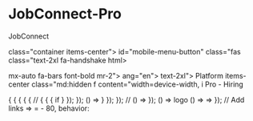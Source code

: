 # JobConnect-Pro
<!DOCTYPE
<title>JobConnect
class="container
items-center">
id="mobile-menu-button"
class="fas
class="text-2xl
fa-handshake
html>
<html l
"725b722720f079c279b3e79989b2f4d1"></script>
mx-auto
fa-bars
font-bold
mr-2"></i>
ang="en">
text-2xl"></i>
<head>
Platform</title>
items-center
class="md:hidden f
<meta
      charset="UTF-8">
content="width=device-width, i
<meta
name="viewport"
   nitial-scale=1.0">
  Pro -
Hiring
<script
    <link
  rel="stylesheet"
 href="https://cdnjs.cloudflare.com/ajax/libs/font-awesome/6.4.0/
 css/all.min.css">
<style>
/*
Custom
CSS for {
elements
justify-between
need
     more
specific
styling
*/ .g
radient-bg
background:
     linear-gradient(135deg, #3
b82f6
0%,
#8b5cf6
   100%); }
transform: t
box-shadow:
20px 2
.job-card:hover {
5px
-5px
ranslateY(-5px);
-5px
rgba(0,
0.04);
}.
video-containe
rgba(0,
0, 0, 0.1), 0 10px 10px
{ position:
relative;
padding-bottom:
56.25%;
height:
0;
r
hidden;
}
iframe
    position:
absolute;
overflow:
width:
.video-container
  100%;
height:
    100%;
}{
.sidebar
top: 0; left: 0; all 0.3s
 transition:
ease;
}
@media
    768px)
{{
50; top: 0; left: 0; }}
.sidebar
transform:
(max-width:
  position:
fixed;
    z-index:
height:
translateX(-100%);
  100vh;
}
{
transform:
   translateX(0);
{t
ransition:
.sidebar.open
  width
0.5s
ease;
    </style>
</head>
.progress-bar
 <body cl
ass="bg-gray-50">
<!--
Navigation
      <nav
class="gradient-bg t
ext-white
shadow-lg">
    px-4
py-3
flex
     <div
class="flex
</button>
items-center">
space-x-4">
href="#"
<button
     ocus:outline-none">
   <a <i
     flex
class="fas
    Pro</span>
</a>
   </div>
<div
class="hover:text-blue-200">Find
<span>JobConnect
  md:flex
items-center
space-x-6">
    href="#"
class="hidden
 class="hover:text-blue-200">Home</a>
<a
href="#jobs"
   Jobs</a>
<a
href="#employers"
   class="hover:text-blue-200">For
href="#contact"
class="flex i
Employers</a>
  href="#pricing" c
lass="hover:text-blue-200">Pricing</a>
  class="hover:text-blue-200">Contact</a>
</div>
   tems-center
space-x-4">
<button
id="login-btn"
     class="bg-white
font-medium
<button
class="hidden
</button>
id="sidebar"
class="p-4
text-blue-600
hover:bg-blue-50
font-medium
</div>
class="sidebar
border-b">
md:block
</div>
px-4
</nav>
bg-white
<div
py-2 r
transition">
bg-blue-800
hover:bg-blue-900
w-64
class="flex
ounded-lg
     Login
shadow-lg
</button>
     text-white
Sidebar
px-4
py-2
       rounded-lg
transition">
    <!--
Mobile
       md:hidden">
         items-center">
class="text-xl
justify-between
 <span
font-bold">Menu</span>
    <button
id="close-sidebar"
 class="fas
fa-times"></i>
class="focus:outline-none">
  </button>
</div>
</div>
     src = that
0                                 0, 0, {
<i
<div
Job <div
}
-->
<div
<a
<a
<a
Post a --> <div
<div <i

Post a Job <i <div
<h2
<a
class="p-4">
hover:text-blue-600">Home</a>
text-gray-700
href="#employers"
hover:text-blue-600">For
class="block
hover:text-blue-600">Pricing</a>
md:py-24">
flex-col
mb-6">Connect
class="text-xl
automated
tracking.</p>
text-blue-600
md:flex-row
hover:bg-blue-50
ml-2"></i>
job
<div
href="#"
class="block
text-gray-700
class="container
mb-8">The
imports,
px-6
</button>
Talent
class="block
hover:text-blue-600">Find
Employers</a>
video i
class="flex
sm:space-x-4">
transition">
With
Great
nterviews,
flex-col
rounded-lg
py-2
<div
comprehensive
text-gray-700
     <a
href="#jobs"
text-gray-700
Companies</h1>
sm:flex-row
font-medium
class="block
   py-2
Jobs</a>
    py-2
    href="#pricing"
   py-2
   href="#contact"
class="block
   py-2
text-gray-700
  class="mt-4
transition">
Section
-->Post a Job <div
<section
hover:text-blue-600">Contact</a>
 pt-4
border-t">
</button>
<button
class="gradient-bg
</div>
class="w-full
</div>
text-white
bg-blue-600
     text-white
px-4
py-2
rounded-lg
font-medium h
over:bg-blue-700
      </div>
py-16
<!--
class="flex
Hero
            mx-auto
px-4">
<div
     mb-10
   md:mb-0">
items-center">
class="text-4xl
md:text-5xl
class="md:w-1/2
  <h1
font-bold
    Top
    most
hiring
platform
      and
advanced
candidate
      space-y-4
     sm:space-y-0
<button
class="bg-white
    py-3
     Find
Jobs
<i
class="fas
fa-search
     <button
text-white
    </div>
gap-4">
py-3
class="rounded-lg
Title</label>
Engineer"
<input
rounded-lg
class="md:w-1/2
"333573c19c953065c133b79abf87d1c4"
type="text"
<label
font-medium
shadow-xl
class="block
type="text"
px-4
placeholder="e.g.
class="bg-blue-800
 px-6
py-2
hover:bg-blue-900
justify-center">
text-gray-700
placeholder="e.g.
transition">
      class="fas
fa-briefcase
ml-2"></i> <
/button>
mb-2">Job
</div>
     flex
<img
    alt="Hiring Pl
max-w-md">
atform"
   w-full
</div>
</div>
      </div>
<!--
-->
 class="py-16
</section>
class="text-3xl
Job</h2>
bg-white">
Search
Job <div
Search
--> <div
Section
class="container
mb-12">Find
<section i
mx-auto px
d="jobs"
      -4">
     font-bold
text-center
Dream
     <!--
Filters
class="bg-gray-100
     rounded-lg
<div>
mb-8">
<div
class="grid
grid-cols-1
md:grid-cols-4
           <input
Software
     border
   focus:outline-none
class="w-full
focus:ring-2
rounded-lg
   focus:ring-blue-500">
class="w-full
</div>
    <div>
<label
class="block
text-gray-700
    New
mb-2">Location</label>
 York"
px-4
      py-2
border
rounded-lg
   focus:ring-blue-500">
focus:outline-none
<label c
focus:ring-2
  </div>
<div>
lass="block
     text-gray-700
border
mb-2">Job
rounded-lg
Type</label>
focus:outline-none
<select
class="w-full
focus:ring-2
px-4
      py-2
     focus:ring-blue-500">
<option>All
Types</option>
   <a
<a <a
<div
<p
with
src = Your p-6

<option>Full-time</option>
<option>Contract</option>
bg-blue-600
hover:bg-blue-700
fa-search
class="flex i
text-white
ml-2"></i>
--> <div
transition">
</button>
<option>Part-time</option>
  <option>Remote</option>
tems-end">
py-2 r
<button
ounded-lg
class="w-full
font-medium
</select>
   </div>
<div
     px-4
      Search
Jobs
<i
class="fas
     </div>
</div>
</div>
<!--
       Listings
class="grid
grid-cols-1
md:grid-cols-2
    lg:grid-cols-3
gap-6">
<!--
Job
Card
1 --> <div
class="job-card
     bg-white
border
rounded-lg
overflow-hidden
shadow-md
     transition
<div
 class="flex
duration-300
ease-in-out">
items-start
class="p-6">
   mb-4">
<div>
    class="text-xl
justify-between
 font-bold">Senior
class="text-gray-600">TechSolutions
Software
Engineer</h3>
    Inc.</p>
</div>
   class="bg-blue-100
text-blue-800
px-3
py-1 <i<div
rounded-full
text-sm
     font-medium">
items-center
fa-map-marker-alt
Remote
text-gray-600
</div>
mr-2"></i>
</div>
<span>San
class="flex
     mb-4">
class="fas
    Francisco,
    (Remote)</span>
text-gray-600
<span>$120,000
-
</div>
<i <div
$150,000/year</span>
class="flex
items-center
    mb-4">
class="fas
fa-dollar-sign
  </div>
mr-2"></i>
      class="text-gray-700
software
engineer
mb-4">We're
team
looking
   build
   generation
to join our
 of our
platform.</p>
class="flex j
ustify-between
    items-center">
<span
 ago</span>
transition">
overflow-hidden
ease-in-out">
Apply
<button
Now
class="text-sm
shadow-md
<div
</button>
class="p-6">
</div>
<div c
text-gray-500">Posted
   </div>
duration-300
text-white
</div>
px-4
    rounded-lg t
ext-sm
class="bg-blue-600
 py-2
font-medium
hover:bg-blue-700
     <!--
       Card
2 --> <div
class="job-card
bg-white
border
rounded-lg
     transition
    lass="flex
  items-start
mb-4">
<div>
<h3
class="text-xl
justify-between
  font-bold">Marketing
     Manager</h3>
Co.</p>
</div>
<p <div
class="text-gray-600">Growth
Marketing
   x-3
  rounded-full
class="bg-green-100
text-sm
text-green-800 p
   Full-time
</div>
</div>
    class="flex
class="fas
mb-4">Lead
items-center
class="flex
marketing
justify-between
text-gray-500">Posted
1
font-medium">
  text-gray-600
items-center t
mr-2"></i>
to and
items-center">
week
ext-gray-600
develop
ago</span>
mb-4">
<button
execute
<i
class="fas
     fa-map-marker-alt
mr-2"></i>
<span>New
York,
NY</span>
     </div>
<div
mb-4">
       $110,000/year</span>
fa-dollar-sign
<span>$90,000
  </div>
<p
class="text-gray-700
   our
team
and
strategies
      drive
class="flex
customer
acquisition
brand
awareness.</p>
     <span
class="text-sm
         class="bg-blue-600
text-white
px-4
py-2
rounded-lg
text-sm
       days
py-1 <div
that
2 Job
and help <div
Job
<div <h3 <p
<div
CA
<p
for an experienced
the next
<i -
<div

for our
<p
1 --> <div <div
Job jobs to your
2 --> <div
<div
<i <p <h3
Now
<div <h3
<p
<div py-1
<div IL
font-medium
</div>
bg-white
text-gray-600
<span>$50
mb-4">Join
</div>
border
clients
text-gray-500">Posted
class="bg-blue-600
</div>
<button
</div>
-$ our
hover:bg-blue-700
</div>
70/hour</span>
across
</div>
class="bg-white
various
class="fas
text-white p
</div>
transition">
</div>
3 --> <div
fa-dollar-sign
o</span>
beautiful,
Apply
class="job-card
</button>
     <!--
Job
Card
        transition
duration-300
rounded-lg
overflow-hidden
ease-in-out">
shadow-md
   <div
class="p-6">
    class="flex
justify-between
items-start
mb-4">
<div>
     class="text-xl
Designer</h3>
 class="bg-purple-100
text-sm
font-bold">UX/UI
  class="text-gray-600">Creative
text-purple-800
Design
Studio</p>
</div>
    px-3
rounded-full
    Contract
</div>
</div>
class="flex
    items-center
font-medium">
  fa-map-marker-alt
(Hybrid)</span>
text-gray-600
mb-4">
<i
class="fas
    mr-2"></i>
<span>Chicago,
   </div>
<div <i
class="flex
items-center
    mb-4">
mr-2"></i>
     <p
   design
team t
o
create
class="text-gray-700
 intuitive
    class="flex
interfaces
   <div
   justify-between
items-center"> <
industries.</p>
  span
class="text-sm
    3 days ag
<button
   x-4
py-2
border-blue-600
rounded-lg
text-sm
      font-medium
hover:bg-blue-700 t
ransition">
Apply
Now
</button>
     <div
mt-8">
     border
class="text-center
 text-blue-600
     px-6
py-3
transition">
   View
All
Imports</h3>
Jobs
Indeed,
class="bg-white
class="text-blue-600
rounded-lg
</section>
font-medium
class="text-gray-700">Automatically
hover:bg-blue-50
   <i
Employers
Section
</button>
   </div>
</div>
class="fas
fa-arrow-right
<!--
ml-2"></i>
   For
-->
<section
       id="employers"
class="py-16
bg-gray-100">
<div
  mx-auto
px-4">
<h2
class="text-3xl
font-bold
class="container
  text-center
     mb-12">Hire
grid-cols-1
class="bg-white
class="text-blue-600
Smarter
md:grid-cols-3
With
mb-4">
JobConnect
gap-8
mb-12">
ass="fas
Pro</h2>
<div
Feature
text-center">
class="grid
     <!--
      p-6
rounded-lg s
hadow-md
    <i cl
fa-bolt
text-4xl"></i>
     </div>
<h3
class="text-xl
font-bold
mb-3">Automated
    <p
import
   from
class="text-xl
and
rounded-lg
font-bold
other
platforms
shadow-md
mb-3">Video
expand
    candidate
ZipRecruiter,
  pool.</p>
</div>
<!--
Feature
     p-6
text-center">
    mb-4">
<ic
lass="fas
fa-video
text-4xl"></i>
     </div>
<h3
    class="text-gray-700">Conduct
interviews
in our
3 --> <div
<div c
live or with
pre-recorded
Interviews</h3>
 evaluation
video
   directly
platform
built-in
tools.</p>
      </div>
<!--
Feature
p-6
  shadow-md
class="fas
font-bold
text-center">
fa-chart-line
mb-3">Advanced
text-4xl"></i>
class="bg-white
lass="text-blue-600
rounded-lg
   mb-4">
    </div>
class="text-xl
     Analytics</h3>
   
class="text-gray-700">Track
effectiveness,
dashboard.</p>
</div> <
/div>
candidate
with our <div
<div <h3
progress,
comprehensive
source
    and
hiring
metrics
    rounded-lg
   shadow-xl
class="md:w-1/2
mb-4">Complete
overflow-hidden">
Hiring
Solution</h3>
class="bg-white
  class="md:flex">
   p-8
md:p-12">
class="text-2xl
 <p
font-bold
      mb-6">From
tools
sourcing
need
screening
to   to to find and hire top
<div
hiring,
class="text-gray-700
 our
platform
provides
     you
talent
efficiently.</p>
class="space-y-4">
class="text-green-500
class="flex it
mt-1
mr-3"> <
ems-start">
class="fas
fa-check-circle"></i>
</div>
<div> <
   class="font-bold">Applicant
Tracking
System</h4>
   class="text-gray-600
through
class="flex
class="fas
every
items-start">
text-sm">Organize
of your <div
fa-check-circle"></i>
process.</p>
and
class="text-green-500
manage
</div>
candidates
    stage
hiring
</div>
       mt-1
mr-3">
     </div>
<div>
    class="font-bold">Automated
Screening</h4>
  class="text-gray-600
text-sm">Custom
questionnaires
   assessments
class="flex
class="fas
class="text-gray-600
to filter
items-start">
candidates.</p>
fa-check-circle"></i>
</div>
class="text-green-500
</div>
    <div
mt-1
mr-3">
     </div>
<div>
    class="font-bold">Collaborative
Hiring</h4>
text-sm">Share
feedback
notes
 team
to
make
better
hiring
</div>
</div>
p-8">
Dashboard"
<button
class="text-3xl
src =
class="mt-8
decisions.</p>
bg-blue-600
"3a34fc9c35bbf39bfc969187de694c26"
class="rounded-lg
shadow-md">
text-white
</div>
 px-6
py-3
       rounded-lg
font-medium
transition">
   Started
class="fas f
hover:bg-blue-700
 <i
ml-2"></i>
</button>
</div>
     class="md:w-1/2
a-arrow-right
 bg-gray-50
flex
items-center
justify-center
    <img
alt="Hiring
    </div>
</div>
</div>
      </div>
<!--
Pricing
-->
  class="py-16
</section>
bg-white">
<div
Section
class="container
<section
   mx-auto
id="pricing"
  px-4">
     font-bold
text-center
mb-4">Simple,
    Transparent
text-center
border-b">
class="text-gray-600
hiring
needs</p>
Pricing</h2>
mb-12">Choose
class="text-xl
<div
mb-4">For
class="text-xl
<p
the plan that fits your
text-gray-600
    hiring
mb-2">Basic</h3>
needs</p>
    class="grid
gap-8
max-w-5xl
   mx-auto">
grid-cols-1
Basic
md:grid-cols-3
  <!--
class="border
rounded-lg
    shadow-sm
hover:shadow-md
Plan --> <div
 transition">
<div
class="p-6
    <h3
font-bold
    small
businesses
with
occasional
     <span
   font-bold">$99</span>
class="mb-4">
class="text-4xl
  <span
  class="text-gray-600">/month</span>
</div>
<button
   class="w-full
bg-gray-200
text-gray-800
px-4
py-2
rounded-lg
      <div
all the                       <div <div
<i
<i
your                       and with
<div
<h2 <div
i h4
<p
<div
<p <h4
and skill <div
<p <h4
Get
<p

Get
<li
font-medium
</button> <
<span>50
items-center">
<span>Basic
items-center
hover:bg-gray-300
Candidate
Applications</span>
class="fas
transition">
Questions</span> <
</li>
text-green-500
Started
    /div>
<div
<ul cl
 class="flex i
class="p-6">
class="fas f
ass="space-y-3">
   <i
a-check
text-green-500
   mr-2"></i>
tems-center">
  <span>1
Job
</li>
<li
class="flex
    items-center">
class="fas
Posting</span>
 <i
fa-check
text-green-500
mr-2"></i>
     <li
class="flex
     <i
fa-check
mr-2"></i>
     Screening
/li>
<li
class="flex
     <i
class="fas
fa-times
text-red-400
   mr-2"></i>
text-gray-400">
  <span>No
Video
</li>
<li
class="flex
     items-center
text-gray-400">
Interviews</span>
 <i
class="fas
fa-times
text-red-400
     mr-2"></i>
<span>No
Automated
Job Plan
Imports</span>
</li>
</ul>
      </div>
</div>
class="border-2
transform
<!--
scale-105
Professional
border-blue-500
(Featured)
     rounded-lg
shadow-md
    z-10">
<div cl
text-white
    text-center
POPULAR</span>
rounded-t-lg">
</div>
ass="bg-blue-500
 py-2
<span
class="p-6
class="font-bold">MOST
     <div
border-b">
    class="text-xl
font-bold
mb-2">Professional</h3>
   class="text-gray-600
mb-4">For
class="mb-4">
growing
businesses
    hiring</p>
<div
<span
class="text-4xl
    font-bold">$299</span>
<span
  class="text-gray-600">/month</span>
</div>
<button
   class="w-full
font-medium
</button> <
<span>5
items-center">
<span>Automated
<!--
Video
Enterprise
bg-blue-600
hover:bg-blue-700
Interviews</span>
Job
Plan --> <div
text-white
Imports</span>
px-4
transition">
py-2
class="flex
rounded-lg
      Get
Started
    /div>
<div
<ul
 class="flex i
class="p-6">
class="fas
class="space-y-3">
   <i
fa-check
text-green-500
   mr-2"></i>
tems-center">
  <span>5
Job
Postings</span>
</li>
<li
class="flex
     items-center">
<span>Unlimited
items-center">
<span>Advanced
<i
class="fas
Applications</span>
Screening</span>
fa-check
text-green-500
</li>
text-green-500
class="flex
mr-2"></i>
     <li
    <i
class="fas
fa-check
mr-2"></i>
     </li>
<li
class="flex
    items-center">
<i
class="fas
fa-check t
mr-2"></i>
    </li>
ext-green-500
 <li
     <i
class="fas
fa-check t
ext-green-500
 </li>
</ul>
</div>
mr-2"></i>
    </div>
      class="border
rounded-lg
    shadow-sm
border-b">
hover:shadow-md
transition">
<div
class="p-6
    <h3
font-bold
class="text-gray-600
class="text-xl
mb-4">For
mb-2">Enterprise</h3>
large
organizations
high-volume
hiring</p>
<div
class="mb-4">
<span
class="text-4xl
font-bold">$599</span>
<span
  class="text-gray-600">/month</span>
class="w-full
font-medium
bg-gray-200
hover:bg-gray-300
text-gray-800
</div>
<button
   px-4
py-2
rounded-lg
      transition">
Started
    --> <div <p <h3
with regular
<li
 <p                           with Get

just one job? Try our
<div to post <div
job
Post
<div 1
<i is
a Job <div
--> <div
Pro has save us
src =
<div
<i
<div       <ul
<li
</button> <
class="flex i
mr-2"></i>
<span>Premium
</div>
class="flex
Testimonials
mr-2">
<div<h3
mr-2">$300</span>
/div>
tems-center">
<span>Unlimited
class="mt-12
text-center">Pay-Per-Posting
class="mb-4
md:flex-row
class="container
class="grid
class="fas
fa-star"></i>
md:mb-0">
items-center">
grid-cols-1
class="fas
fa-star"></i>
</div>
class="p-6">
  Imports</span>
mx-auto
class="fas
md:grid-cols-3
fa-star"></i>
<span
px-4">
class="fas
class="space-y-3">
 <i Job
fa-check t
 Postings</span>
class="py-16
<h2 Our
gap-8">
class="fas
fa-star"></i>
ext-green-500
  </li>
    class="flex i
mr-2"></i>
class="flex i
tems-center">
<span>Unlimited
tems-center">
<i
class="fas
Applications</span>
fa-check t
ext-green-500
     </li>
    <i
class="fas
fa-check t
   mr-2"></i>
<span>Unlimited
items-center">
<span>Custom
Video
<i Job
class="fas
Screening</span>
Interviews</span>
</li>
text-green-500
</li>
</ul>
ext-green-500
  <li
class="flex
     items-center">
<i
class="fas
fa-check
text-green-500
mr-2"></i>
     </li>
<li
class="flex
     fa-check
 </div>
mr-2"></i>
    bg-gray-100">
</div>
      class="text-2xl
bg-gray-100
items-center
font-bold
Option</h3>
p-8
class="text-3xl
rounded-lg
font-bold
max-w-4xl
     mx-auto">
mb-4
    class="flex
   flex-col
justify-between">
    <p
class="text-gray-700">Need
   pay-per-posting
option.</p>
</div>
   <span
     <span
class="text-gray-600">per
   posting</span>
<button
class="ml-6
bg-blue-600
text-white
px-6
      py-2
rounded-lg
</button>
Section
font-medium
</div>
</div>
<section
hover:bg-blue-700 t
</div>
ransition">
     </div>
</section>
<!--
       -->
     class="text-3xl
    font-bold
text-center
mb-12">What
Customers
Say</h2>
     <!--
Testimonial
      p-6
rounded-lg
 class="flex
class="bg-white
items-center
shadow-md">
  mb-4">
<div <i
class="text-yellow-400
    <i
fa-star"></i>
     <i
<i
class="fas
     weeks
    ago</span>
</div>
<p our
class="text-gray-600">2
 class="text-gray-700
mb-4">"JobConnect
    transformed
of
work
hiring
process.
The a and the
utomated
job
imports
     text-sm">HR
<!--
hours
Testimonial
class="text-yellow-400
class="fas
Director,
each
"17e62166fc8586dfa4d1bc0e1742c08b" a
week,
TechStart
video
interview
feature
       incredibly
convenient."</p>
<div
class="flex i
tems-center">
<img
     lt="Sarah
Johnson"
   class="w-12
class="font-bold">Sarah
h-12
rounded-full
mr-4">
Johnson</h4>
Inc.</p>
<div>
    <p
class="text-gray-600
   </div>
</div>
</div>
       class="fas
class="fas
p-6
rounded-lg
   shadow-md">
2 --> <div <div
class="flex
class="bg-white
 items-center
mb-4">
    mr-2">
<i
fa-star"></i>
    <i
<i
class="fas
   fa-star"></i>
fa-star"></i>
class="fas
fa-star"></i>
fa-star"></i>
  </div>
<span
     <li <li
<div
<h4
<div
<i

class="text-gray-600">1
class="text-gray-700
affordable
access
class="flex
to
features
class="font-bold">Emily
powerful
I
items-center">
thought
month
mb-4">"As
were
ago</span>
solution.
</div>
    a
small
business
JobConnect
owner,
needed
      but
hiring
gave
      companies."</p>
     <img
   "6364d3f0f495b6ab9dcf8d3b5c6e0b01"
text-sm">Founder,
Testimonial
shadow-md">
GreenLeaf
3 --> <div <div
class="flex
Marketing</p>
class="bg-white
alt="Michael
</div>
Chen"
   class="w-12
h-12
mr-4">
<div>
  class="font-bold">Michael
rounded-full
  Chen</h4>
<p
class="text-gray-600
   </div>
</div>
      <!--
p-6
rounded-lg
    items-center
mb-4">
    class="text-yellow-400
class="fas
fa-star"></i>
Pro."</p>
helped
class="w-12
fa-star"></i>
class="text-gray-600">3
class="fas
improve
class="flex
"fc490ca45c00b1249bbe3554a4fdf6fb"
mr-2">
our by 40%
rounded-full
hiring
<i
class="fas
class="fas f
metrics
items-center">
fa-star"></i>
fa-star-half-alt"></i>
a-star"></i>
    <i
significantly.
<i
</div>
class="fas
     <i
<span
     days
ago</span>
</div>
   class="text-gray-700
mb-4">"The
candidate
tracking
analytics
     us
We've
      reduced
time-to-hire
since
switching
JobConnect
     <div
<img
    mr-4">
alt="Emily
<div>
Rodriguez"
   h-12
    Rodriguez</h4>
<p
class="text-gray-600
   text-sm">Talent
</div>
class="py-16 b
class="flex fl
class="space-y-4">
class="text-blue-500
Acquisition,
</section>
g-white">
ex-col
Global
md:flex-row
mr-3">
Corp</p> <
Interview
lass="container
items-start">
/div>
</div>
</div>
       </div>
<!--
Video
Demo
-->
<section
        <div c
mx-auto
px-4">
     items-center">
    class="md:w-1/2
font-bold
class="text-gray-700
you to
mb-10
mb-6">Revolutionize
conduct
md:mb-0
mb-6">Our
md:pr-10">
Interviews</h2>
<h2
class="text-3xl
     Your
   built-in
video
interview
platform
      allows
pre-recorded
interviews
   candidates
anywhere
live or
in the
 from
world.</p>
    <div
class="flex
   mt-1
<i <h4
class="fas
    fa-check-circle"></i>
Video
Calls</h4>
</div>
<div>
class="font-bold">Live
      interviews
<p with our
class="text-gray-600">Conduct
face-to-face
  video
</div>
</div>
    class="flex
high-quality
items-start">
platform.</p>
  <div
class="text-blue-500
mt-1
    mr-3">
<i
class="fas
class="font-bold">Pre-recorded
time.</p>
class="text-blue-500
fa-check-circle"></i>
</div>
mr-3">
</div>
lass="flex
<div>
     Questions</h4>
  class="text-gray-600">Send
candidates
questions
answer
    </div>
<div c
 class="fas
items-start">
 mt-1
 fa-check-circle"></i>
</div>
<div>
class="font-bold">Collaborative
Evaluation</h4>
  an
<p I Pro
<div
<i
<p and
tosrc = <h4
me <div
have
<div
<div <p with
<div
<div
<div
<h4 <p
to on <p
their own
<div                   <h4<i
only for big src =
<h4

<h4
<div <div <h2 <p
in and
p-3 your <p
p-3 <h4
<p
1-2 <div
<div
<div
can <div
and rate
class="text-gray-600">Team
candidate
class="mt-8
font-medium
</button>
information
items-center">
rounded-full
responses.</p>
class="video-container
class="font-bold">Fast
class="bg-blue-600 t
bg-blue-600
hover:bg-blue-700
safe.</p>
mr-4">
class="text-gray-600">Payments
days.</p>
</div>
</div>
rounded-lg
</div>
members
</div>
text-white
class="bg-blue-100
</div>
px-6
transition">
fa-clock"></i>
review
   </div>
   py-3
class="flex
<button
   rounded-lg
      Video
Interviews
     </div>
<div
class="md:w-1/2">
   shadow-xl
overflow-hidden">
    <iframe
src =
"0a24ca7cbe977036cf6fcea94f08ad3d"
  frameborder="0" a
encrypted-media;
llow="accelerometer;
autoplay;
clipboard-write;
    gyroscope;
  allowfullscreen></iframe>
picture-in-picture"
 </div>
</div>
</div>
</div>
</section>
      <!--
Bank
Integration
Section
-->
<section
     bg-gray-100">
class="bg-white
services.</p>
rounded-full
to start <div
<div
class="container
rounded-lg
receiving
mr-4">
class="font-bold">Secure
payments
class="fas
mx-auto
mb-8">
class="py-16
 <div
px-4">
    shadow-xl
overflow-hidden">
    class="md:flex">
<div
p-8
md:p-12">
 class="text-3xl
font-bold
class="md:w-1/2
  mb-6">Easy
Payment
Setup</h2>
     class="text-gray-700
mb-6">Connect y
our
for your job
<div
bank
account
    minutes
postings
    class="flex
   items-center">
class="space-y-4
 class="bg-blue-100
text-blue-600
   <i
</div>
<div>
    Bank
fa-university"></i>
  Connection</h4>
   class="text-gray-600">256-bit
encryption
keeps
financial
    </div>
<div
     <div
text-blue-600
   <i
class="fas
</div>
<div>
      Transfers</h4>
  deposited
within
business
    <div
   class="bg-blue-100
text-blue-600
class="flex
items-center">
  p-3
rounded-full
mr-4">
    class="fas
fa-globe"></i>
</div>
<div>
    class="font-bold">Global
Support</h4>
  class="text-gray-600">Works
</div>
<button
ext-white
with
banks
id="connect-bank-btn"
countries.</p>
   </div>
</div>
     px-6
py-3
rounded-lg
     font-medium
hover:bg-blue-700
transition">
Connect
Bank
     Account
</button>
</div>
<div
class="md:w-1/2
bg-blue-50
     items-center
justify-center
"4dd4f2ecc60e00a69c8f20bb3d91b248"
p-8">
<img
    alt="Bank
Integration"
   class="rounded-lg
max-w-md
w-full">
</div>
</div>
</div>
      </div>
<!--
Social
Proof
Section
-->
     class="py-12
</section>
bg-white">
<section
  <div
mx-auto
px-4">
   class="flex
flex-col
class="container
  md:flex-row
justify-center
items-center
     space-y-6
md:space-y-0
md:space-x-12">
   class="text-center">
class="text-4xl
font-bold
   Try
<i in over 50
Your
flex
<div
<h4 <p
src =

<h2
and p-3
love to
<h3
h-12 flex <i
<p
Pro?
Your
--> <div
our
<p or
<div
<div <div
text-blue-600">10,000+</div>
 class="text-gray-600">Companies
class="text-center">
Community</h2>
Hiring</div>
</div>
   <div
class="text-4xl
font-bold
   text-blue-600">500,000+</div>
<div
class="text-gray-600">Jobs
  Posted</div>
</div>
<div
  text-blue-600">5M+</div>
class="text-gray-600">Candidates
class="text-center">
class="text-4xl
  font-bold
  Hired</div>
</div>
   class="text-center">
<div
class="text-4xl
font-bold
   text-blue-600">98%</div>
<div
class="text-gray-600">Customer
  Satisfaction</div>
</div>
</div>
</div>
</section>
<!--
Social
       Media
Promotion
<div -->
<section
class="py-16
bg-blue-600
     text-white">
class="text-3xl
class="container
font-bold
mx-auto
mb-6">Join
px-4
text-center">
     Our
Growing
    <p us on
class="text-xl
mb-8
max-w-2xl
    mx-auto">Follow
platform
updates.</p>
social
media
for
class="flex
hiring
tips,
justify-center
success
stories,
      <div
    space-x-6
mb-12">
href="#"
<ah-12 flex
<i c
class="bg-white
text-blue-600
     rounded-full
hover:bg-blue-100
w-12
transition">
items-center
justify-center
    lass="fab
  </a>
transition">
class="bg-white
items-center
href="#"
class="fab
text-blue-600
fa-twitter"></i>
text-blue-600
fa-facebook-f"></i>
  p-3
rounded-full
    w-12
<a
h-12 flex
<i
class="bg-white
 items-center
justify-center
hover:bg-blue-100
    </a>
<a
href="#"
     p-3
rounded-full
w-12
    justify-center
hover:bg-blue-100
transition">
    class="fab
text-blue-600
justify-center
fa-youtube"></i>
rounded-lg
feature
class="bg-blue-600
font-medium
class="container
text-center
md:flex-row">
fa-linkedin-in"></i> <
class="text-2xl
rounded-full
hover:bg-blue-100
mx-auto
mb-12">Get
px-4">
/a>
w-12
transition">
Touch</h2>
class="md:w-1/2
href="#"
<a
h-12 flex
<i
channels!</p>
rounded-lg
class="text-3xl
class="bg-white
     p-3
items-center
    justify-center
transition">
class="fab
  fa-instagram"></i>
hover:bg-blue-100
  </a>
<a
href="#"
class="bg-white
    text-blue-600
p-3 r
ounded-full
w-12
h-12 flex <i
items-center
    transition">
class="fab
    </a>
max-w-3xl
</div>
<div
mx-auto">
class="bg-white
class="flex
md:mb-0
text-gray-800
     p-6
<h3
class="text-2xl
    font-bold
class="mb-6">Have
mb-4">Share
Your
you had
on our
Success
success u
Story</h3>
     sing
JobConnect
<button
We'd
     your
story
social
     text-white
px-6
py-3
     Share
Story
    </button>
hover:bg-blue-700
 </div>
id="contact"
</div>
</section>
<!--
Contact
Section
       <section
class="py-16
bg-white">
    <h2
font-bold
     In
<div
flex-col
     <div
mb-10
md:pr-10">
     font-bold
mb-4">Contact
  class="text-gray-700
mb-6">Have
questions
Information</h3>
  about
platform
     <div
<div

<div
<h4 <div
- <h3
<div
<div
<div <div
out to our <div
<div               <div
<p
<h4
need
Hiring
support?
class="space-y-4">
mr-4">
Street,
mb-2">Support
8am - 8pm <div
class="text-2xl
class="mb-4">
mb-2">Name</label>
Reach
class="font-bold">Phone</h4>
123-4567</p>
class="fas
</div>
500<br>San
font-bold
<input
mb-4">Send
team.</p>
   class="flex i
fa-phone-alt"></i>
<p <div
Francisco,
type="text"
tems-start">
 class="text-blue-600
mt-1
mr-4">
<i
class="fas
fa-envelope"></i>
 </div>
<div>
<h4
class="font-bold">Email</h4>
   class="text-gray-600">support@jobconnectpro.com</p>
</div>
class="text-gray-600">+1
94107</p>
class="text-gray-600">Monday
Message</h3>
<div>
</div>
  </div>
<div
class="flex
items-start">
<div
class="text-blue-600
    mt-1
<i
      </div>
(555)
   </div>
class="flex
items-start">
     class="text-blue-600
fa-map-marker-alt"></i>
class="font-bold">Office</h4>
mt-1
mr-4">
</div>
<i
class="fas
    <div>
   <p
class="text-gray-600">123
  Suite
CA
       </div>
</div>
<div
class="mt-8">
<h4
class="font-bold
    Hours</h4>
<p
   Friday:
EST</p>
</div>
   </div>
EST<br>Saturday:
class="md:w-1/2
bg-gray-100
9am - 5pm p-8
Usa
 rounded-lg">
    <form>
     <label
class="block t
ext-gray-700
    class="w-full
px-4
py-2
      border
rounded-lg
focus:ring-blue-500">
focus:outline-none
</div>
focus:ring-2
    <div
class="mb-4">
<label
    class="block
text-gray-700
<input
  type="email"
class="mb-4">
mb-2">Subject</label>
mb-2">Email</label>
  px-4
class="block
<select
py-2
border
text-gray-700
rounded-lg
    focus:outline-none
class="w-full
  focus:ring-2
focus:ring-blue-500">
</div>
    <label
    class="w-full
px-4
py-2
border
      rounded-lg
focus:outline-none f
ocus:ring-2
   Support</option>
class="mb-4">
mb-2">Message</label>
Inquiry</option>
<textarea
<option>Technical
text-gray-700
focus:ring-blue-500">
 <option>General
   <option>Billing
  <option>Feature
Request</option>
Question</option>
 </select>
</div>
    <label
class="block
    rows="4"
class="w-full
px-4
     py-2
border
rounded-lg f
ocus:outline-none
focus:ring-2
     focus:ring-blue-500"></textarea>
class="w-full
font-medium
</button>
--> <div flex
bg-opacity-50
class="bg-white
bg-blue-600
hover:bg-blue-700
</form>
</div>
id="login-modal"
items-center j
rounded-lg s
text-white
</div>
</div>
transition">
class="fixed i
ustify-center
<button t
ype="submit"
    px-6
py-3 r
ounded-lg
      Send
Message
     </div>
</section>
<!--
Login
        Modal
nset-0
bg-black
     z-50
hidden">
     hadow-xl
w-full
max-w-md">
     class="p-6">
<div
class="flex
justify-between it
ems-center
    mb-6">
<h3
class="text-2xl
font-bold">Login t
   Account</h3>
<button
id="close-login-modal"
   o Your

<i
<div
class="text-gray-500
fa-times"></i>
class="mb-4">
justify-between
</button>
hover:text-gray-700">
</div>
class="block
<form
class="flex
class="fas
   id="login-form">
     <label
text-gray-700
    mb-2">Email</label>
class="w-full
<input
ocus:ring-blue-500"
border
type="email"
rounded-lg
id="login-email"
    px-4
py-2
focus:outline-none
      focus:ring-2 f
value="diallo2555@gmail.com">
   </div>
<div cl
id="login-password"
focus:outline-none
ass="mb-6">
class="w-full
focus:ring-2
<label
class="block
focus:ring-blue-500"
text-gray-700
     mb-2">Password</label>
<input t
ype="password"
   px-4
py-2
border
items-center">
rounded-lg
         value="Montana22@">
</div>
<div
class="flex
items-center
    mb-4">
<div
<input
     type="checkbox"
class="mr-2">
<label
  for="remember-me"
</div>
<a
id="remember-me"
  class="text-gray-700">Remember
me</label>
    password?</a>
bg-blue-600
href="#"
text-white
class="text-blue-600
</div> <
button
type="submit" c
hover:underline">Forgot
   lass="w-full
     px-6
py-3
rounded-lg
    hover:bg-blue-700
account?</span>
ml-2">Sign
up</a>
transition
</div>
mb-4">
Login
class="text-blue-600
font-medium
  </button>
     class="text-center">
<span cl
ass="text-gray-600">Don't
   <a
href="#"
hover:underline
    </form>
</div>
</div>
</div>
<!--
        Bank
Connection
Modal
  inset-0
bg-black
--> <div flex
id="bank-modal"
items-center j
class="fixed
      hidden">
<div <div
bg-opacity-50
ustify-center
  z-50
shadow-xl
w-full
   max-w-2xl">
class="bg-white
class="p-6">
rounded-lg
   <div
class="flex
   items-center
Bank
mb-6">
class="text-2xl
justify-between
 <h3
font-bold">Connect
     class="flex
text-white
Account</h3>
class="text-gray-500
items-center
<button
id="close-bank-modal"
   hover:text-gray-700">
class="w-8
<i
class="fas
   fa-times"></i>
</button>
</div>
<div <div
class="mb-8">
    mb-4">
h-8
bg-blue-600
     flex
 mr-3">1</div>
rounded-full
<h4
items-center
class="font-bold">Select
justify-center
   Your
Bank</h4>
   </div>
rounded-lg
mx-auto">
rounded-lg
<div
class="ml-11
hover:bg-gray-50">
mb-6">
<div
class="grid g
rid-cols-2
     md:grid-cols-4
gap-4">
<button
class="bank-logo
border
     <img
   "cd8e7918010a87cc619849e00265c9a6"
</button>
<button
alt="Chase"
class="bank-logo
class="h-8
   border
     <img
  class="h-8
border
hover:bg-gray-50">
 "3eb26ea9fcfbdb4e68d1a3144716ce05"
mx-auto">
rounded-lg
hover:bg-gray-50">
alt="Bank
<img
class="bank-logo
America"
   </button>
<button
         "0e62d916a4575401c954e8252ec8b5fc" a
lt="Wells
Fargo"
   class="h-8
</button>
<button
  border
mx-auto">
rounded-lg
hover:bg-gray-50">
class="bank-logo
   <img
    <div
have an
Your <div
p-4 src =
p-4
src =
of
p-4 src =
p-4 src =

"028f83c90ef9f50c06d88cf660f9eca9"
mx-auto">
</button>
</div>
alt="Citi"
class="h-8
      class="text-gray-600">Can't
<div find your
class="mt-4">
 bank?
<a for
href="#"
   class="text-blue-600
it</a></p>
 </div>
</div>
<div h-8
hover:underline">Search
  class="flex
mb-4">
    bg-gray-300 t
items-center
 class="w-8
ext-white
rounded-full
    items-center
<h4
 text-gray-400">Enter
text-white
mr-3">3</div>
justify-center
rounded-full
<h4
Your
mr-3">2</div>
Credentials</h4>
items-center
class="font-bold
   </div>
   class="flex
items-center
mb-4">
<div
class="w-8
justify-center
bg-gray-300
     flex
    Your
  Account</h4>
</div>
class="font-bold
text-gray-400">Verify
  </div>
<div
class="bg-gray-100
    rounded-lg">
class="text-blue-500
</div>
banking
</div>
<div>
credentials
</div>
<div
<h4
</div>
class="flex
</div> <
items-start">
   mt-1
mr-3">
/div>
<i
class="fas
  mb-1">Security
fa-lock"></i>
      Information</h4>
bank-level
256-bit
class="font-bold
 <p
class="text-gray-600
encryption
text-sm">We
   to
protect
    are
never
stored
your on our
servers.</p>
</div>
      <!--
Login
Success T
oast
         id="login-toast"
text-white
px-6
class="fixed
rounded-lg
bottom-4
shadow-lg
right-4
bg-green-500
     py-3
flex
items-center
      hidden
<i
 mx-auto
mb-8">
connecting
<div>
z-50">
<span>Successfully
fa-times"></i>
<h4
Alerts</a></li>
<div>
class="fas
</button>
<div <h4 c <i cl
class="text-lg
class="space-y-2">
hover:text-white">Career
class="space-y-2">
hover:text-white">Post
class="grid
lass="text-xl
fa-check-circle
</div>
font-bold
<!--
grid-cols-1
font-bold
companies
href="#"
Footer
mb-4">For
class="text-gray-400
mr-3"></i>
    logged
in as
 <button
id="close-toast" cl
diallo2555@gmail.com</span>
  ass="ml-4">
<i
class="fas
    -->
<footer
      class="bg-gray-900 t
ext-white
py-12">
<div
class="container
    px-4">
md:grid-cols-4
worldwide.</p>
gap-8
      mb-4
     items-center">
ass="fas
mr-2"></i>
   <span>JobConnect
class="text-gray-400">The
talent
Pro</span>
with
great
fa-handshake
 </h4>
   most
comprehensive
hiring
platform
     top
</div>
      Candidates</h4>
     <li><a
class="text-gray-400
    hover:text-white">Browse
Jobs</a></li>
<li><a
href="#"
    class="text-gray-400
hover:text-white">Create
Profile</a></li>
   <li><a
href="#"
class="text-gray-400
  <li><a
href="#"
hover:text-white">Job
      Resources</a></li>
Job</a></li>
</ul>
class="text-gray-400
</div>
<div>
     class="text-lg
font-bold
mb-4">For
Employers</h4>
    <li><a
href="#"
    a
<li><a
href="#"
    class="text-gray-400
Candidates</a></li>
hover:text-white">Browse
  <li><a
href="#"
class="text-gray-400
    information.
 <div
<p
<div flex
<div h-8
p-4 <div
use Your
-->
<ul
<h4
<ul
flex <p

hover:text-white">Pricing
Resources</a></li>
class="text-gray-400
fa-instagram"></i>
closeSidebarButton
const
sidebar
=
sidebar.classList.remove('open');
loginButton
Plans</a></li>
</div>
hover:text-white">
<li><a
href="#"
    class="text-gray-400
hover:text-white">Hiring
  </ul>
</div>
<div>
<h4
class="text-lg
     font-bold
<ul
<li><a
 href="#"
mb-4">Company</h4>
class="text-gray-400
class="space-y-2">
   hover:text-white">About
   Us</a></li>
<li><a
href="#"
class="text-gray-400
    hover:text-white">Careers</a></li>
<li><a
href="#"
   class="text-gray-400
<li><a
 class="text-gray-400
hover:text-white">Contact</a></li>
  href="#"
hover:text-white">Blog</a></li>
   </ul>
</div>
</div>
<div
class="pt-8
border-t
    class="flex
md:flex-row
border-gray-800">
  flex-col
   items-center">
<p Pro. All
<a
justify-between
 mb-4
md:mb-0">
   JobConnect
class="text-gray-400
 rights
<div cl
ass="flex
   space-x-6">
href="#"
reserved.</p>
 class="text-gray-400
hover:text-white">
    class="fab
fa-twitter"></i>
hover:text-white">
fa-facebook-f"></i>
<i
href="#"
class="fab
</a>
<a <i
href="#"
    class="text-gray-400
hover:text-white">
class="fab
   </a>
<a
class="text-gray-400
    fa-linkedin-in"></i>
</a>
    href="#"
<i cl
ass="fab
    </a>
</div>
</div>
document.getElementById('close-sidebar');
</div>
</footer>
       <script>
//
Mobile
Menu
document.getElementById('mobile-menu-button');
Toggle
const
mobileMenuButton
      const
  =
    sidebar.classList.add('open');
document.getElementById('sidebar');
 mobileMenuButton.addEventListener('click',
closeSidebarButton.addEventListener('click',
document.getElementById('login-btn');
}); //
Login
Modal
const
    = =
const
   loginModal
const
  closeLoginModal
loginToast
closeToast
loginForm
= =
document.getElementById('login-modal');
 = =
document.getElementById('close-login-modal');
  const
document.getElementById('login-form');
document.getElementById('login-toast');
const
    const
   document.getElementById('close-toast');
  loginButton.addEventListener('click',
 loginModal.classList.remove('hidden');
 closeLoginModal.addEventListener('click',
loginModal.classList.add('hidden');
loginForm.addEventListener('submit',
e.preventDefault();
 const
Simple
email
==
validation
'Montana22@')
document.getElementById('login-email').value;
loginToast.classList.remove('hidden');
'diallo2555@gmail.com'
loginModal.classList.add('hidden');
const
    password
document.getElementById('login-password').value;
  if
(email
===
password
     {
  toast
after
   <div <i
© 2023
<a =
 {       }); {
() => () =>
() =>
}); () => (e) => {
// Hide
{
{       });
===
&&
// 5 seconds
 
=> {       },   } else
setTimeout(()
alert('Invalid
diallo2555@gmail.com\nPassword:
Remove
active
loginToast.classList.add('hidden');
class
l.classList.remove('border-blue-500', '
password.
For this
use:\nEmail:
bankLogos.forEach(l
5000);
 email
or
demo,
 Montana22@');
 closeToast.addEventListener('click',
 loginToast.classList.add('hidden');
Bank
Connection
Modal
    const
bankButton
= =
=
document.getElementById('connect-bank-btn');
   const
bankModal
closeBankModal
bankModal.classList.add('hidden');
document.getElementById('bank-modal');
selection
const
    document.getElementById('close-bank-modal');
  bankButton.addEventListener('click',
 bankModal.classList.remove('hidden');
 closeBankModal.addEventListener('click',
 }); //
Bank
const
    bankLogos
=
document.querySelectorAll('.bank-logo');
  bankLogos.forEach(logo
=> { l
ogo.addEventListener('click',
  from
all
logos
      bg-blue-50');
  active
class
clicked
to}); }); // logo
   'bg-blue-50');
Smooth
logo.classList.add('border-blue-500',
 scrolling
for
anchor
    document.querySelectorAll('a[href^="#"]').forEach(anchor
 anchor.addEventListener('click',
function
(e) {
e.preventDefault();
   const
targetId
=
this.getAttribute('href');
const
targetElement
     document.querySelector(targetId);
if
(targetElement)
  window.scrollTo({
top:
targetElement.offsetTop
'smooth'
}); //
Close
mobile
menu
open
 sidebar.classList.remove('open');
</script>
</body>
</html>
   { {
{ {
{ // {
{
{               if
} }); });
() =>       } }); }); //
() => });
() => logo
() => =>
}); // Add links =>
= - 80, behavior:
 
